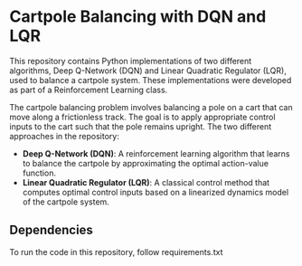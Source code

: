 # Cartpole Balancing with DQN and LQR
This repository contains Python implementations of two different algorithms, Deep Q-Network (DQN) and Linear Quadratic Regulator (LQR), used to balance a cartpole system. These implementations were developed as part of a Reinforcement Learning class.

The cartpole balancing problem involves balancing a pole on a cart that can move along a frictionless track. The goal is to apply appropriate control inputs to the cart such that the pole remains upright. The two different approaches in the repository:

- **Deep Q-Network (DQN)**: A reinforcement learning algorithm that learns to balance the cartpole by approximating the optimal action-value function.
- **Linear Quadratic Regulator (LQR)**: A classical control method that computes optimal control inputs based on a linearized dynamics model of the cartpole system.

## Dependencies
To run the code in this repository, follow requirements.txt
